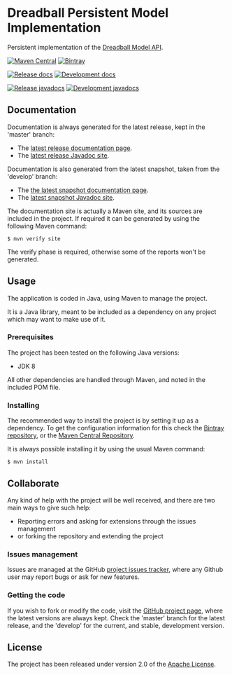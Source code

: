 # Dreadball Persistent Model Implementation

Persistent implementation of the [Dreadball Model API][dreadball-model-api].

[![Maven Central](https://img.shields.io/maven-central/v/com.bernardomg.tabletop.dreadball/dreadball-model-persistence.svg)][maven-repo]
[![Bintray](https://api.bintray.com/packages/bernardo-mg/tabletop-toolkits/dreadball-model-persistence/images/download.svg)][bintray-repo]

[![Release docs](https://img.shields.io/badge/docs-release-blue.svg)][site-release]
[![Development docs](https://img.shields.io/badge/docs-develop-blue.svg)][site-develop]

[![Release javadocs](https://img.shields.io/badge/javadocs-release-blue.svg)][javadoc-release]
[![Development javadocs](https://img.shields.io/badge/javadocs-develop-blue.svg)][javadoc-develop]

## Documentation

Documentation is always generated for the latest release, kept in the 'master' branch:

- The [latest release documentation page][site-release].
- The [latest release Javadoc site][javadoc-release].

Documentation is also generated from the latest snapshot, taken from the 'develop' branch:

- The [the latest snapshot documentation page][site-develop].
- The [latest snapshot Javadoc site][javadoc-develop].

The documentation site is actually a Maven site, and its sources are included in the project. If required it can be generated by using the following Maven command:

```
$ mvn verify site
```

The verify phase is required, otherwise some of the reports won't be generated.

## Usage

The application is coded in Java, using Maven to manage the project.

It is a Java library, meant to be included as a dependency on any project which may want to make use of it.

### Prerequisites

The project has been tested on the following Java versions:
* JDK 8

All other dependencies are handled through Maven, and noted in the included POM file.

### Installing

The recommended way to install the project is by setting it up as a dependency. To get the configuration information for this check the [Bintray repository][bintray-repo], or the [Maven Central Repository][maven-repo].

It is always possible installing it by using the usual Maven command:

```
$ mvn install
```

## Collaborate

Any kind of help with the project will be well received, and there are two main ways to give such help:

- Reporting errors and asking for extensions through the issues management
- or forking the repository and extending the project

### Issues management

Issues are managed at the GitHub [project issues tracker][issues], where any Github user may report bugs or ask for new features.

### Getting the code

If you wish to fork or modify the code, visit the [GitHub project page][scm], where the latest versions are always kept. Check the 'master' branch for the latest release, and the 'develop' for the current, and stable, development version.

## License

The project has been released under version 2.0 of the [Apache License][license].

[dreadball-model-api]: https://github.com/Bernardo-MG/dreadball-model-api
[bintray-repo]: https://bintray.com/bernardo-mg/tabletop-toolkits/dreadball-model-persistence/view
[maven-repo]: http://mvnrepository.com/artifact/com.bernardomg.tabletop.dreadball/dreadball-model-persistence
[issues]: https://github.com/bernardo-mg/dreadball-model-persistence/issues
[javadoc-develop]: http://docs.bernardomg.com/development/maven/dreadball-model-persistence/apidocs
[javadoc-release]: http://docs.bernardomg.com/maven/dreadball-model-persistence/apidocs
[license]: http://www.apache.org/licenses/LICENSE-2.0
[scm]: https://github.com/bernardo-mg/dreadball-model-persistence
[site-develop]: http://docs.bernardomg.com/development/maven/dreadball-model-persistence
[site-release]: http://docs.bernardomg.com/maven/dreadball-model-persistence
